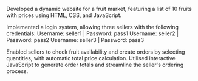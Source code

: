 Developed a dynamic website for a fruit market, featuring a list of 10 fruits with prices using HTML, CSS, and JavaScript.

Implemented a login system, allowing three sellers with the following credentials:
Username: seller1 | Password: pass1
Username: seller2 | Password: pass2
Username: seller3 | Password: pass3

Enabled sellers to check fruit availability and create orders by selecting quantities, with automatic total price calculation.
Utilised interactive JavaScript to generate order totals and streamline the seller's ordering process.

